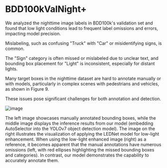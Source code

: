 # BDD100kValNight+
We analyzed the nighttime image labels in BDD100k's validation set and found that low light conditions lead to frequent label omissions and errors, impacting model precision. 

Mislabeling, such as confusing "Truck" with "Car" or misidentifying signs, is common. 

The "Sign" category is often missed or mislabeled due to unclear text, and bounding box placement for "Light" is inconsistent, especially for distant lights. 

Many target boxes in the nighttime dataset are hard to annotate manually or with models, particularly in complex scenes with pedestrians and vehicles, as shown in Figure 9. 

These issues pose significant challenges for both annotation and detection.


![image](https://github.com/user-attachments/assets/533a2005-24ec-4e39-aaf1-a2b303b33c44)

The left image showcases manually annotated bounding boxes, while the middle image displays the inference results from our model (embedding AutoSelector into the YOLOv7 object detection model). 
The image on the right illustrates the visualization of applying the LEDNet model for low-light enhancement. When using the low-light enhanced image (right) as a reference, it becomes apparent that the manual annotations have numerous omissions (left, with red ellipses highlighting the missed bounding boxes and categories). In contrast, our model demonstrates the capability to accurately annotate them.
